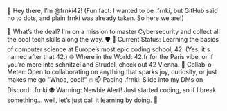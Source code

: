 👋 Hey there, I’m @frnki42!
(Fun fact: I wanted to be .frnki, but GitHub said no to dots, and plain frnki was already taken. So here we are!)

👀 What’s the deal?
I'm on a mission to master Cybersecurity and collect all the cool tech skills along the way. 🛡️
🌱 Current Status:
Learning the basics of computer science at Europe’s most epic coding school, 42. (Yes, it's named after that 42.)
🌐 Where in the World:
42.fr for the Paris vibe, or if you’re more into schnitzel and Strudel, check out 42 Vienna.
💞️ Collab-o-Meter:
Open to collaborating on anything that sparks joy, curiosity, or just makes me go "Whoa, cool!" 🔥
📫 Paging .frnki:
Slide into my DMs on Discord: .frnki
👽 Warning: Newbie Alert!
Just started coding, so if I break something… well, let’s just call it learning by doing. 🚧

<!---
frnki42/frnki42 is a ✨ special ✨ repository because its `README.md` (this file) appears on your GitHub profile.
You can click the Preview link to take a look at your changes.
--->
